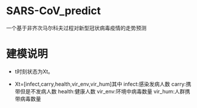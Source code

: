 # SARS-CoV_predict
一个基于非齐次马尔科夫过程对新型冠状病毒疫情的走势预测
# 建模说明
- t时刻状态为Xt。

 - Xt=[infect,carry,health,vir_env,vir_hum]其中
   infect:感染发病人数
   carry:携带但是不发病人数
   health:健康人数
   vir_env:环境中病毒数量
   vir_hum:人群携带病毒数量
